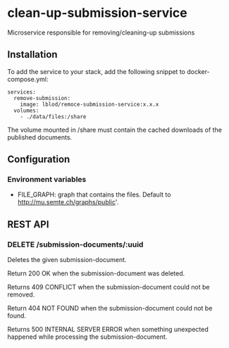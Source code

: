 # clean-up-submission-service

Microservice responsible for removing/cleaning-up submissions

## Installation

To add the service to your stack, add the following snippet to docker-compose.yml:

```
services:
  remove-submission:
    image: lblod/remoce-submission-service:x.x.x
  volumes:
    - ./data/files:/share
```
The volume mounted in /share must contain the cached downloads of the published documents.

## Configuration

### Environment variables

- FILE_GRAPH: graph that contains the files. Default to http://mu.semte.ch/graphs/public'.
   
## REST API

### DELETE /submission-documents/:uuid

Deletes the given submission-document.

Return 200 OK when the submission-document was deleted.

Returns 409 CONFLICT when the submission-document could not be removed.

Return 404 NOT FOUND when the submission-document could not be found.

Returns 500 INTERNAL SERVER ERROR when something unexpected happened while processing the submission-document.
